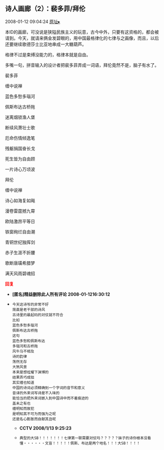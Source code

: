 ## 诗人画廊（2）：裴多菲/拜伦
2008-01-12 09:04:24
[原址▸](http://www.fxgan.com/chan_time/2008_01_06/855.htm)



 本ID的画廊，可没说是狭隘民族主义的玩意，古今中外，只要有这资格的，都会被请到。今天，就请来俩金发碧眼的，用中国最格律化的七律与之画像，而且，以后还要继续歌德莎士比亚地串成一大糖葫芦。


 


 格律不过是束缚没能力的，格律本就是自由。


 


 多嘴一句，拼音输入的设计者把裴多菲弄成一词语，拜伦竟然不是，脑子有水了。


 


 裴多菲


 


 缠中说禅


 


 蓝色多愁多瑙河


 佩斯布达古桥拖


 迷离烟锁渔人堡


 断续风萧壮士歌


 厄命伤情倾逸笔


 残躯捐国奋长戈


 死生皆为自由顾


 一片诗心万顷波


 


 


 拜伦


 


 缠中说禅


 


 诗心如海复如飚


 漫卷雷霆撼九霄


 欧陆激昂平等日


 铁窗绚烂自由潮


 青铜世纪独挥剑


 赤子生涯不折腰


 歌断唐璜希腊梦


 满天风雨碧魂招





<font color='red'>**回复**</font>


- **[匿名]精益删除此人所有评论 2008-01-1216:30:12**
- ```
  今天这诗写的非常不好
  简直是老干部的诗风
  古诗里的最起码的对仗就不符合
  比如
  蓝色多愁多瑙河
  佩斯布达古桥拖
  这句
  蓝色多愁和佩斯布达
  多瑙河和古桥拖
  风牛马不相及
  诗的韵律
  荡然无存
  大煞风景
  本来是想炫耀下渊博的
  结果弄巧成拙
  其实缠也知道
  中国的诗词必须精确到一个字词的音节和意义
  音译的外来词写诗是不入味的
  能恰当的把外来词嵌入到中国诗中而不着痕迹的
  盖未之有也
  缠明知而故犯
  是明知其不可为而强为之呢
  还是名心膨胀而自献其丑呢
  ```
   - **CCTV 2008/1/13 9:25:23**
   - ```
     典型的大SB！！！！！！！七律第一联需要对仗吗？？？？？妹子的诗你根本没看懂・・・・・・文盲！！！！！佩斯、布达是两个地名！！！大SB！！！！
     ```
